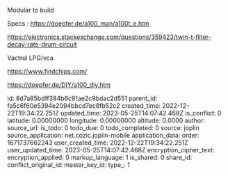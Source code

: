 Modular to build

Specs :
https://doepfer.de/a100_man/a100t_e.htm

https://electronics.stackexchange.com/questions/359423/twin-t-filter-decay-rate-drum-circuit

Vactrol LPG/vca

https://www.findchips.com/

https://doepfer.de/DIY/a100_diy.htm

id: 8d7a85bdff384b6c91ae2c9bdac2d551
parent_id: fa5c6f60e5394e2094bbcd7ec8fb52c2
created_time: 2022-12-22T19:34:22.251Z
updated_time: 2023-05-25T14:07:42.468Z
is_conflict: 0
latitude: 0.00000000
longitude: 0.00000000
altitude: 0.0000
author: 
source_url: 
is_todo: 0
todo_due: 0
todo_completed: 0
source: joplin
source_application: net.cozic.joplin-mobile
application_data: 
order: 1671737662243
user_created_time: 2022-12-22T19:34:22.251Z
user_updated_time: 2023-05-25T14:07:42.468Z
encryption_cipher_text: 
encryption_applied: 0
markup_language: 1
is_shared: 0
share_id: 
conflict_original_id: 
master_key_id: 
type_: 1